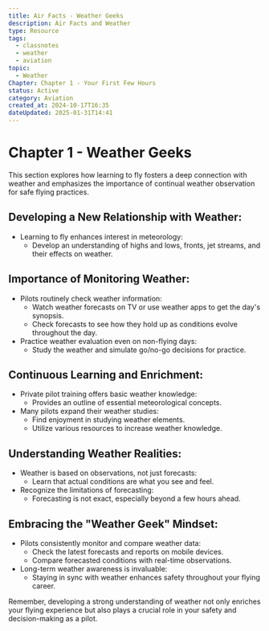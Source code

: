 ```yaml
---
title: Air Facts - Weather Geeks
description: Air Facts and Weather
type: Resource
tags:
  - classnotes
  - weather
  - aviation
topic:
  - Weather
Chapter: Chapter 1 - Your First Few Hours
status: Active
category: Aviation
created_at: 2024-10-17T16:35
dateUpdated: 2025-01-31T14:41
---
```

# Chapter 1 - Weather Geeks

This section explores how learning to fly fosters a deep connection with weather and emphasizes the importance of continual weather observation for safe flying practices.

## Developing a New Relationship with Weather:

- Learning to fly enhances interest in meteorology:
    - Develop an understanding of highs and lows, fronts, jet streams, and their effects on weather.

## Importance of Monitoring Weather:

- Pilots routinely check weather information:
    - Watch weather forecasts on TV or use weather apps to get the day's synopsis.
    - Check forecasts to see how they hold up as conditions evolve throughout the day.
- Practice weather evaluation even on non-flying days:
    - Study the weather and simulate go/no-go decisions for practice.

## Continuous Learning and Enrichment:

- Private pilot training offers basic weather knowledge:
    - Provides an outline of essential meteorological concepts.
- Many pilots expand their weather studies:
    - Find enjoyment in studying weather elements.
    - Utilize various resources to increase weather knowledge.

## Understanding Weather Realities:

- Weather is based on observations, not just forecasts:
    - Learn that actual conditions are what you see and feel.
- Recognize the limitations of forecasting:
    - Forecasting is not exact, especially beyond a few hours ahead.

## Embracing the "Weather Geek" Mindset:

- Pilots consistently monitor and compare weather data:
    - Check the latest forecasts and reports on mobile devices.
    - Compare forecasted conditions with real-time observations.
- Long-term weather awareness is invaluable:
    - Staying in sync with weather enhances safety throughout your flying career.

Remember, developing a strong understanding of weather not only enriches your flying experience but also plays a crucial role in your safety and decision-making as a pilot.
